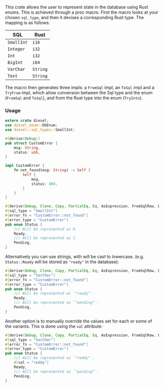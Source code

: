 This crate allows the user to represent state in the database using Rust enums. This is achieved
through a proc macro. First the macro looks at your chosen `sql_type`, and then it devises a
corresponding Rust type. The mapping is as follows:

| SQL | Rust |
|--|--|
| `SmallInt` | `i16` |
| `Integer` | `i32` |
| `Int` | `i32` |
| `BigInt` | `i64` |
| `VarChar` | `String` |
| `Text` | `String` |

 The macro then generates three impls: a `FromSql` impl, an `ToSql` impl and a
`TryFrom` impl, which allow conversion between the Sql type and the enum (`FromSql` and `ToSql`),
and from the Rust type into the enum (`TryInto`).

### Usage
```rust
extern crate diesel;
use diesel_enum::DbEnum;
use diesel::sql_types::SmallInt;

#[derive(Debug)]
pub struct CustomError {
    msg: String,
    status: u16,
}

impl CustomError {
    fn not_found(msg: String) -> Self {
        Self {
            msg,
            status: 404,
        }
    }
}

#[derive(Debug, Clone, Copy, PartialEq, Eq, AsExpression, FromSqlRow, DbEnum)]
#[sql_type = "SmallInt"]
#[error_fn = "CustomError::not_found"]
#[error_type = "CustomError"]
pub enum Status {
    /// Will be represented as 0.
    Ready,
    /// Will be represented as 1.
    Pending,
}
```
Alternatively you can use strings, with will be cast to lowercase. (e.g. `Status::Ready` will be
stored as `"ready"` in the database):
```rust
#[derive(Debug, Clone, Copy, PartialEq, Eq, AsExpression, FromSqlRow, DbEnum)]
#[sql_type = "VarChar"]
#[error_fn = "CustomError::not_found"]
#[error_type = "CustomError"]
pub enum Status {
    /// Will be represented as `"ready"`.
    Ready,
    /// Will be represented as `"pending"`.
    Pending,
}
```
Another option is to manually override the values set for each or some of the variants. This is done
using the `val` attribute:
```rust
#[derive(Debug, Clone, Copy, PartialEq, Eq, AsExpression, FromSqlRow, DbEnum)]
#[sql_type = "VarChar"]
#[error_fn = "CustomError::not_found"]
#[error_type = "CustomError"]
pub enum Status {
    /// Will be represented as `"reddy"`.
    #[val = "reddy"]
    Ready,
    /// Will be represented as `"pending"`.
    Pending,
}
```
